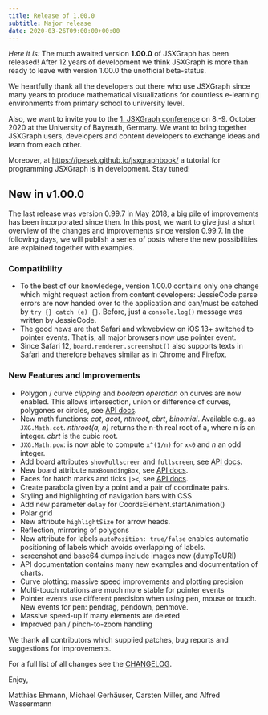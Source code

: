 ```yaml
---
title: Release of 1.00.0
subtitle: Major release
date: 2020-03-26T09:00:00+00:00
---
```

*Here it is:*
The much awaited version **1.00.0** of JSXGraph has been released!
After 12 years of development we think JSXGraph is more than ready to 
leave with version 1.00.0 the unofficial beta-status.

We heartfully thank all the developers out there who use JSXGraph since many years
to produce mathematical visualizations for countless e-learning environments
from primary school to university level.

Also, we want to invite you to the 
[1. JSXGraph conference](https://jsxgraph.org/conf) on 8.-9. October 2020 at the University of Bayreuth, 
Germany. We want to bring together JSXGraph users, developers and content developers to exchange ideas and learn from
each other.

Moreover, at <https://ipesek.github.io/jsxgraphbook/> a tutorial for programming JSXGraph is in development. Stay tuned!

## New in v1.00.0

The last release was version 0.99.7 in May 2018, a big pile of improvements has been incorporated since then.
In this post, we want to give  just a short overview of the changes and improvements since version 0.99.7.
In the following days, we will publish a series of posts where the new possibilities are explained 
together with examples.

### Compatibility

* To the best of our knowledege, version 1.00.0 contains only one change which might request action from content developers: 
JessieCode parse errors are now handed over to the application and can/must be catched by `try {} catch (e) {}`. Before,
just a `console.log()` message was written by JessieCode.
* The good news are that Safari and wkwebview on iOS 13+ switched to pointer events. That is, all major browsers now use pointer event.
* Since Safari 12, `board.renderer.screenshot()` also supports texts in Safari and therefore behaves similar as in Chrome and Firefox.

### New Features and Improvements

* Polygon / curve *clipping* and *boolean operation* on curves are now enabled. 
This allows intersection, union or difference of curves, polygones or circles, see
[API docs](https://jsxgraph.org/docs/symbols/JXG.Math.Clip.html).
* New math functions: *cot*, *acot*, *nthroot*, *cbrt*, *binomial*. Available e.g. as `JXG.Math.cot`.
*nthroot(a, n)* returns the n-th real root of a, where n is an integer. *cbrt* is the cubic root.
* `JXG.Math.pow`: is now able to compute `x^(1/n)` for `x<0` and $n$ an odd integer.
* Add board attributes `showFullscreen` and `fullscreen`, see [API docs](https://jsxgraph.org/docs/symbols/JXG.Board.html#fullscreen).
* New board attribute `maxBoundingBox`, see [API docs](https://jsxgraph.org/docs/symbols/JXG.Board.html#maxboundingbox).
* Faces for hatch marks and ticks `|><`, see [API docs](https://jsxgraph.org/docs/symbols/Hatch).
* Create parabola given by a point and a pair of coordinate pairs.
* Styling and highlighting of navigation bars with CSS
* Add new parameter `delay` for CoordsElement.startAnimation()
* Polar grid
* New attribute `highlightSize` for arrow heads.
* Reflection, mirroring of polygons
* New attribute for labels `autoPosition: true/false` enables automatic positioning of labels which avoids overlapping of labels.
* screenshot and base64 dumps include images now (dumpToURI)
* API documentation contains many new examples and documentation of charts.
* Curve plotting: massive speed improvements and plotting precision
* Multi-touch rotations are much more stable for pointer events
* Pointer events use different precision when using pen, mouse or touch. New events for pen: pendrag, pendown, penmove.
* Massive speed-up if many elements are deleted
* Improved pan / pinch-to-zoom handling

We thank all contributors which supplied patches, bug reports and suggestions for improvements.


For a full list of all changes see the [CHANGELOG](https://github.com/jsxgraph/jsxgraph/blob/master/CHANGELOG.md).

Enjoy, 

Matthias Ehmann, Michael Gerhäuser, Carsten Miller, and Alfred Wassermann
